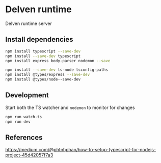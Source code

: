 # Delven runtime

Delven runtime server

## Install dependencies

```bash
npm install typescript --save-dev
npm install --save-dev typescript
npm install express body-parser nodemon --save

npm install --save-dev ts-node tsconfig-paths
npm install @types/express --save-dev
npm install @types/node--save-dev
```


## Development 

Start both the TS watcher and `nodemon` to monitor for changes 

```bash
npm run watch-ts
npm run dev
```
 

## References

https://medium.com/@phtnhphan/how-to-setup-typescript-for-nodejs-project-45d42057f7a3